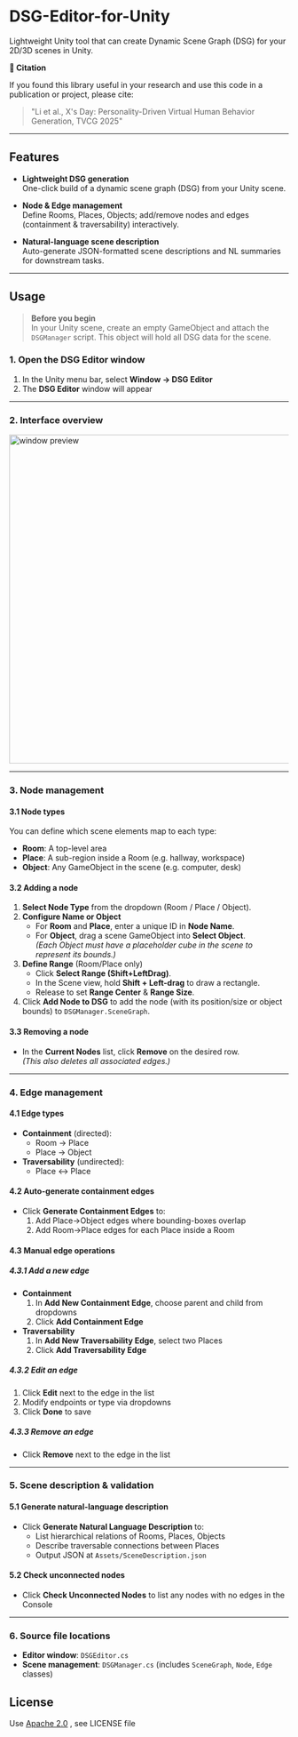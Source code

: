# DSG-Editor-for-Unity
Lightweight Unity tool that can create Dynamic Scene Graph (DSG) for your 2D/3D scenes in Unity. 

**📖 Citation**

If you found this library useful in your research and use this code in a publication or project, please cite:

> "Li et al., X's Day: Personality-Driven Virtual Human Behavior Generation, TVCG 2025" 

---

## Features

- **Lightweight DSG generation**  
  One-click build of a dynamic scene graph (DSG) from your Unity scene.

- **Node & Edge management**  
  Define Rooms, Places, Objects; add/remove nodes and edges (containment & traversability) interactively.

- **Natural-language scene description**  
  Auto-generate JSON-formatted scene descriptions and NL summaries for downstream tasks.

---

## Usage

> **Before you begin**  
> In your Unity scene, create an empty GameObject and attach the `DSGManager` script. This object will hold all DSG data for the scene.

### 1. Open the DSG Editor window

1. In the Unity menu bar, select **Window → DSG Editor**  
2. The **DSG Editor** window will appear

---

### 2. Interface overview
<img width="592" alt="window preview" src="https://github.com/user-attachments/assets/7c1513f9-1c2e-4774-88da-a3bc2384eb2b" />


---

### 3. Node management

#### 3.1 Node types  
You can define which scene elements map to each type:

- **Room**: A top-level area  
- **Place**: A sub-region inside a Room (e.g. hallway, workspace)  
- **Object**: Any GameObject in the scene (e.g. computer, desk)

#### 3.2 Adding a node

1. **Select Node Type** from the dropdown (Room / Place / Object).  
2. **Configure Name or Object**  
   - For **Room** and **Place**, enter a unique ID in **Node Name**.  
   - For **Object**, drag a scene GameObject into **Select Object**.  
     *(Each Object must have a placeholder cube in the scene to represent its bounds.)*  
3. **Define Range** (Room/Place only)  
   - Click **Select Range (Shift+LeftDrag)**.  
   - In the Scene view, hold **Shift + Left-drag** to draw a rectangle.  
   - Release to set **Range Center** & **Range Size**.  
4. Click **Add Node to DSG** to add the node (with its position/size or object bounds) to `DSGManager.SceneGraph`.

#### 3.3 Removing a node

- In the **Current Nodes** list, click **Remove** on the desired row.  
  *(This also deletes all associated edges.)*

---

### 4. Edge management

#### 4.1 Edge types

- **Containment** (directed):  
  - Room → Place  
  - Place → Object  
- **Traversability** (undirected):  
  - Place ↔ Place

#### 4.2 Auto-generate containment edges

- Click **Generate Containment Edges** to:  
  1. Add Place→Object edges where bounding-boxes overlap  
  2. Add Room→Place edges for each Place inside a Room

#### 4.3 Manual edge operations

##### 4.3.1 Add a new edge

- **Containment**  
  1. In **Add New Containment Edge**, choose parent and child from dropdowns  
  2. Click **Add Containment Edge**  
- **Traversability**  
  1. In **Add New Traversability Edge**, select two Places  
  2. Click **Add Traversability Edge**

##### 4.3.2 Edit an edge

1. Click **Edit** next to the edge in the list  
2. Modify endpoints or type via dropdowns  
3. Click **Done** to save

##### 4.3.3 Remove an edge

- Click **Remove** next to the edge in the list

---

### 5. Scene description & validation

#### 5.1 Generate natural-language description

- Click **Generate Natural Language Description** to:  
  - List hierarchical relations of Rooms, Places, Objects  
  - Describe traversable connections between Places  
  - Output JSON at `Assets/SceneDescription.json`

#### 5.2 Check unconnected nodes

- Click **Check Unconnected Nodes** to list any nodes with no edges in the Console

---

### 6. Source file locations

- **Editor window**: `DSGEditor.cs`  
- **Scene management**: `DSGManager.cs` (includes `SceneGraph`, `Node`, `Edge` classes)  

## License

Use [Apache 2.0](./LICENSE) , see LICENSE file
